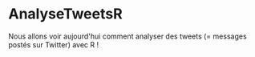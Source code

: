 # AnalyseTweetsR
Nous allons voir aujourd'hui comment analyser des tweets (= messages postés sur Twitter) avec R !
